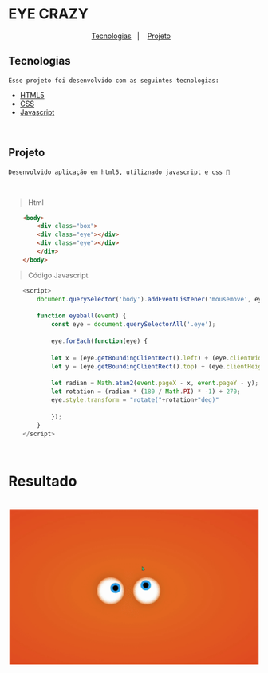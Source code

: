 # EYE CRAZY

<p align="center">
    <a href="#Tecnologias">Tecnologias</a>&nbsp;&nbsp;&nbsp;|&nbsp;&nbsp;&nbsp;
    <a href="#Projeto">Projeto</a>&nbsp;&nbsp;&nbsp;
</p>

## Tecnologias

    Esse projeto foi desenvolvido com as seguintes tecnologias:

- [HTML5](https://www.w3schools.com/html/default.asp)
- [CSS](https://www.w3schools.com/css/default.asp)
- [Javascript](https://www.w3schools.com/js/default.asp)

<br />

## Projeto

    Desenvolvido aplicação em html5, utiliznado javascript e css 💜



<br />

> Html
```HTML
    <body>
        <div class="box">
        <div class="eye"></div>
        <div class="eye"></div>
        </div> 
    </body>
```

> Código Javascript
```Javascript
    <script>
        document.querySelector('body').addEventListener('mousemove', eyeball);

        function eyeball(event) {
            const eye = document.querySelectorAll('.eye');
            
            eye.forEach(function(eye) {
            
            let x = (eye.getBoundingClientRect().left) + (eye.clientWidth / 2);
            let y = (eye.getBoundingClientRect().top) + (eye.clientHeight / 2);

            let radian = Math.atan2(event.pageX - x, event.pageY - y);
            let rotation = (radian * (180 / Math.PI) * -1) + 270;
            eye.style.transform = "rotate("+rotation+"deg)"                

            });
        }
    </script>
```

<br />

# Resultado

<h1 align="center">
    <img width="500" alt="eye-crazy" src="./assets/eye-crazy.gif">
</h1>